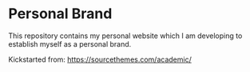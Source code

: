 # Personal Brand

This repository contains my personal website which I am developing to establish
myself as a personal brand.

Kickstarted from: https://sourcethemes.com/academic/
